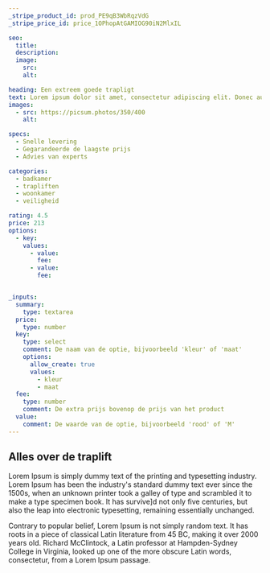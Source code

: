 ```yaml
---
_stripe_product_id: prod_PE9qB3WbRqzVdG 
_stripe_price_id: price_1OPhopAtGAMIOG90iN2MlxIL

seo:
  title:
  description:
  image:
    src: 
    alt: 

heading: Een extreem goede trapligt 
text: Lorem ipsum dolor sit amet, consectetur adipiscing elit. Donec auctor,  tellus nec lacinia tincidunt, nunc nisl lacinia nunc, nec tincidunt nunc nisl nec nunc.
images:
  - src: https://picsum.photos/350/400
    alt:

specs:
  - Snelle levering
  - Gegarandeerde de laagste prijs
  - Advies van experts

categories:
  - badkamer
  - trapliften
  - woonkamer
  - veiligheid

rating: 4.5
price: 213 
options:
  - key: 
    values:
      - value: 
        fee: 
      - value: 
        fee:


_inputs:
  summary:
    type: textarea
  price:
    type: number
  key:
    type: select
    comment: De naam van de optie, bijvoorbeeld 'kleur' of 'maat'
    options:
      allow_create: true
      values:
        - kleur
        - maat
  fee:
    type: number
    comment: De extra prijs bovenop de prijs van het product
  value:
    comment: De waarde van de optie, bijvoorbeeld 'rood' of 'M'
---
```


## Alles over de traplift
Lorem Ipsum is simply dummy text of the printing and typesetting industry. Lorem Ipsum has been the industry's standard dummy text ever since the 1500s, when an unknown printer took a galley of type and scrambled it to make a type specimen book. It has survive]d not only five centuries, but also the leap into electronic typesetting, remaining essentially unchanged. 

Contrary to popular belief, Lorem Ipsum is not simply random text. It has roots in a piece of classical Latin literature from 45 BC, making it over 2000 years old. Richard McClintock, a Latin professor at Hampden-Sydney College in Virginia, looked up one of the more obscure Latin words, consectetur, from a Lorem Ipsum passage.